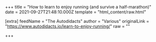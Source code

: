 
+++
title = "How to learn to enjoy running (and survive a half-marathon)"
date = 2021-09-27T21:48:10.000Z
template = "html_content/raw.html"

[extra]
feedName = "The Autodidacts"
author = "Various"
originalLink = "https://www.autodidacts.io/learn-to-enjoy-running/"
raw = ""

+++

